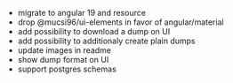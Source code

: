 - migrate to angular 19 and resource
- drop @mucsi96/ui-elements in favor of angular/material
- add possibility to download a dump on UI
- add possibility to additionaly create plain dumps
- update images in readme
- show dump format on UI
- support postgres schemas
